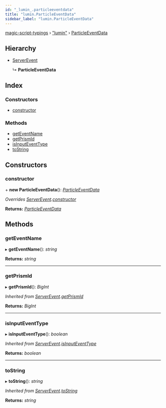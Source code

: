 ```yaml
---
id: "_lumin_.particleeventdata"
title: "lumin.ParticleEventData"
sidebar_label: "lumin.ParticleEventData"
---
```


[magic-script-typings](../index.md) › [&quot;lumin&quot;](../modules/_lumin_.md) › [ParticleEventData](_lumin_.particleeventdata.md)

## Hierarchy

* [ServerEvent](_lumin_.serverevent.md)

  ↳ **ParticleEventData**

## Index

### Constructors

* [constructor](_lumin_.particleeventdata.md#constructor)

### Methods

* [getEventName](_lumin_.particleeventdata.md#geteventname)
* [getPrismId](_lumin_.particleeventdata.md#getprismid)
* [isInputEventType](_lumin_.particleeventdata.md#isinputeventtype)
* [toString](_lumin_.particleeventdata.md#tostring)

## Constructors

###  constructor

\+ **new ParticleEventData**(): *[ParticleEventData](_lumin_.particleeventdata.md)*

*Overrides [ServerEvent](_lumin_.serverevent.md).[constructor](_lumin_.serverevent.md#constructor)*

**Returns:** *[ParticleEventData](_lumin_.particleeventdata.md)*

## Methods

###  getEventName

▸ **getEventName**(): *string*

**Returns:** *string*

___

###  getPrismId

▸ **getPrismId**(): *BigInt*

*Inherited from [ServerEvent](_lumin_.serverevent.md).[getPrismId](_lumin_.serverevent.md#getprismid)*

**Returns:** *BigInt*

___

###  isInputEventType

▸ **isInputEventType**(): *boolean*

*Inherited from [ServerEvent](_lumin_.serverevent.md).[isInputEventType](_lumin_.serverevent.md#isinputeventtype)*

**Returns:** *boolean*

___

###  toString

▸ **toString**(): *string*

*Inherited from [ServerEvent](_lumin_.serverevent.md).[toString](_lumin_.serverevent.md#tostring)*

**Returns:** *string*